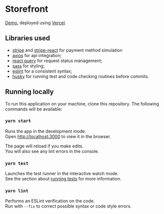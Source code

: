 # Storefront

[Demo](), deployed using [Vercel](https://vercel.com/).

## Libraries used

- [stripe](https://stripe.com/docs/js) and [stripe-react](https://stripe.com/docs/stripe-js/react) for payment method simulation
- [axios](https://axios-http.com/) for api integration;
- [react query](https://react-query.tanstack.com/) for request status management;
- [sass](https://sass-lang.com/) for styling;
- [eslint](https://eslint.org/) for a consistent syntax;
- [husky](https://typicode.github.io/husky/#/) for running test and code checking routines before commits.

## Running locally

To run this application on your machine, clone this repository. The following commands will be available:

### `yarn start`

Runs the app in the development mode.\
Open [http://localhost:3000](http://localhost:3000) to view it in the browser.

The page will reload if you make edits.\
You will also see any lint errors in the console.

### `yarn test`

Launches the test runner in the interactive watch mode.\
See the section about [running tests](https://facebook.github.io/create-react-app/docs/running-tests) for more information.

### `yarn lint`

Performs an ESLint verification on the code.\
Run with `--fix` to correct possible syntax or code style errors.
